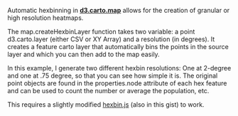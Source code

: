Automatic hexbinning in **[d3.carto.map](https://github.com/emeeks/d3-carto-map)** allows for the creation of granular or high resolution heatmaps.

The map.createHexbinLayer function takes two variable: a point d3.carto.layer (either CSV or XY Array) and a resolution (in degrees). It creates a feature carto layer that automatically bins the points in the source layer and which you can then add to the map easily.

In this example, I generate two different hexbin resolutions: One at 2-degree and one at .75 degree, so that you can see how simple it is. The original point objects are found in the properties.node attribute of each hex feature and can be used to count the number or average the population, etc.

This requires a slightly modified [hexbin.js](https://github.com/emeeks/d3-plugins/blob/master/hexbin/hexbin.js) (also in this gist) to work.